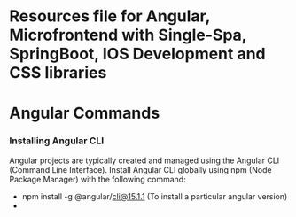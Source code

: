 # Resources file for Angular, Microfrontend with Single-Spa, SpringBoot, IOS Development and CSS libraries 

# Angular Commands

### Installing Angular CLI

Angular projects are typically created and managed using the Angular CLI (Command Line Interface). Install Angular CLI globally using npm (Node Package Manager) with the following command:

- npm install -g @angular/cli@15.1.1 (To install a particular angular version)
- 
